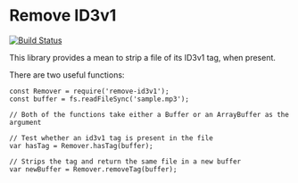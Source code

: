 # Remove ID3v1

[![Build Status](https://travis-ci.org/alchen/Remove-ID3v1.svg?branch=master)](https://travis-ci.org/alchen/Remove-ID3v1)

This library provides a mean to strip a file of its ID3v1 tag, when present.

There are two useful functions:

```
const Remover = require('remove-id3v1');
const buffer = fs.readFileSync('sample.mp3');

// Both of the functions take either a Buffer or an ArrayBuffer as the argument

// Test whether an id3v1 tag is present in the file
var hasTag = Remover.hasTag(buffer); 

// Strips the tag and return the same file in a new buffer
var newBuffer = Remover.removeTag(buffer);
```
